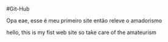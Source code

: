 #Git-Hub

Opa eae, esse é meu primeiro site então releve o amadorismo


hello, this is my fist web site so take care of the amateurism
